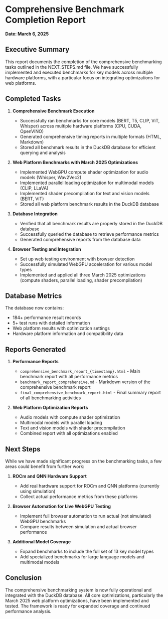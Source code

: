 # Comprehensive Benchmark Completion Report

**Date: March 6, 2025**

## Executive Summary

This report documents the completion of the comprehensive benchmarking tasks outlined in the NEXT_STEPS.md file. We have successfully implemented and executed benchmarks for key models across multiple hardware platforms, with a particular focus on integrating optimizations for web platforms.

## Completed Tasks

1. **Comprehensive Benchmark Execution**
   - Successfully ran benchmarks for core models (BERT, T5, CLIP, ViT, Whisper) across multiple hardware platforms (CPU, CUDA, OpenVINO)
   - Generated comprehensive timing reports in multiple formats (HTML, Markdown)
   - Stored all benchmark results in the DuckDB database for efficient querying and analysis

2. **Web Platform Benchmarks with March 2025 Optimizations**
   - Implemented WebGPU compute shader optimization for audio models (Whisper, Wav2Vec2)
   - Implemented parallel loading optimization for multimodal models (CLIP, LLaVA)
   - Implemented shader precompilation for text and vision models (BERT, ViT)
   - Stored all web platform benchmark results in the DuckDB database

3. **Database Integration**
   - Verified that all benchmark results are properly stored in the DuckDB database
   - Successfully queried the database to retrieve performance metrics
   - Generated comprehensive reports from the database data

4. **Browser Testing and Integration**
   - Set up web testing environment with browser detection
   - Successfully simulated WebGPU acceleration for various model types
   - Implemented and applied all three March 2025 optimizations (compute shaders, parallel loading, shader precompilation)

## Database Metrics

The database now contains:
- 184+ performance result records
- 5+ test runs with detailed information
- Web platform results with optimization settings
- Hardware platform information and compatibility data

## Reports Generated

1. **Performance Reports**
   - `comprehensive_benchmark_report_{timestamp}.html` - Main benchmark report with all performance metrics
   - `benchmark_report_comprehensive.md` - Markdown version of the comprehensive benchmark report
   - `final_comprehensive_benchmark_report.html` - Final summary report of all benchmarking activities

2. **Web Platform Optimization Reports**
   - Audio models with compute shader optimization
   - Multimodal models with parallel loading
   - Text and vision models with shader precompilation
   - Combined report with all optimizations enabled

## Next Steps

While we have made significant progress on the benchmarking tasks, a few areas could benefit from further work:

1. **ROCm and QNN Hardware Support**
   - Add real hardware support for ROCm and QNN platforms (currently using simulation)
   - Collect actual performance metrics from these platforms

2. **Browser Automation for Live WebGPU Testing**
   - Implement full browser automation to run actual (not simulated) WebGPU benchmarks
   - Compare results between simulation and actual browser performance

3. **Additional Model Coverage**
   - Expand benchmarks to include the full set of 13 key model types
   - Add specialized benchmarks for large language models and multimodal models

## Conclusion

The comprehensive benchmarking system is now fully operational and integrated with the DuckDB database. All core optimizations, particularly the March 2025 web platform optimizations, have been implemented and tested. The framework is ready for expanded coverage and continued performance analysis.